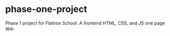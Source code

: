 # phase-one-project
Phase 1 project for Flatiron School. A frontend HTML, CSS, and JS one page app.
